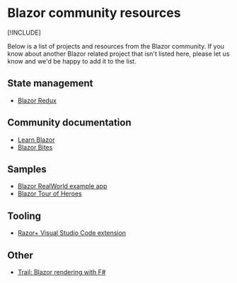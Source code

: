 # Blazor community resources

[!INCLUDE[](~/includes/blazor-preview-notice.md)]

Below is a list of projects and resources from the Blazor community. If you know about another Blazor related project that isn't listed here, please let us know and we'd be happy to add it to the list.

## State management
* [Blazor Redux](https://github.com/torhovland/blazor-redux)

## Community documentation
* [Learn Blazor](https://learn-blazor.com/)
* [Blazor Bites](https://codedaze.io/tag/blazor-bites/)

## Samples
* [Blazor RealWorld example app](https://github.com/torhovland/blazor-realworld-example-app)
* [Blazor Tour of Heroes](https://github.com/lohithgn/blazor-tour-of-heroes)

## Tooling
* [Razor+ Visual Studio Code extension](https://marketplace.visualstudio.com/items?itemName=austincummings.razor-plus)

## Other
* [Trail: Blazor rendering with F#](https://github.com/panesofglass/trail)
